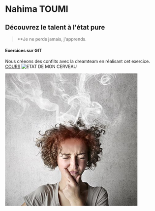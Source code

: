 #  Nahima TOUMI

## Découvrez le talent à l'état pure 
> **Je ne perds jamais, j'apprends.

#### Exercices sur GIT
Nous créeons des conflits avec la dreamteam en réalisant cet exercice.
[COURS](https://formation-hb.drakolab.fr/git/98-exercices.html#travailler-en-equipe)
![ETAT DE MON CERVEAU](https://www.google.fr/url?sa=i&url=https%3A%2F%2Fwww.cite-sciences.fr%2Ffr%2Fressources%2Fconferences-en-replay%2Fsaisons%2Fsaison-2016-2017%2Fle-cerveau-entre-raison-et-emotion&psig=AOvVaw3h49sf4oB-m-LLD3Oep4qd&ust=1674816132003000&source=images&cd=vfe&ved=0CBAQjRxqFwoTCODP8LeG5fwCFQAAAAAdAAAAABAE)

![CERVEAU QUI CHAUFFE](image/cerveau.jpg)
